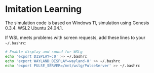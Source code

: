 # Imitation Learning
The simulation code is based on Windows 11, simulation using Genesis 0.3.4. WSL2 Ubuntu 24.04.1.

If WSL meets problems with screen requests, add these lines to your `~/.bashrc`:

```bash
# Enable display and sound for WSLg
echo 'export DISPLAY=:0' >> ~/.bashrc
echo 'export WAYLAND_DISPLAY=wayland-0' >> ~/.bashrc
echo 'export PULSE_SERVER=/mnt/wslg/PulseServer' >> ~/.bashrc


